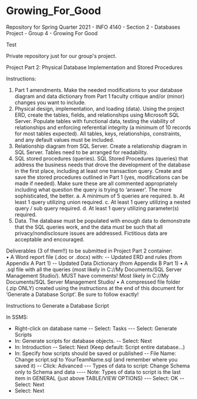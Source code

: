 # Growing_For_Good
Repository for Spring Quarter 2021 - INFO 4140 - Section 2 - Databases Project - Group 4 - Growing For Good

Test

Private repository just for our group's project.

Project Part 2: Physical Database Implementation and Stored Procedures 

Instructions:
1.	Part 1 amendments. Make the needed modifications to your database diagram and data dictionary from Part 1 faculty critique and/or (minor) changes you want to include.
2.	Physical design, implementation, and loading (data). Using the project ERD, create the tables, fields, and relationships using Microsoft SQL Server.  Populate tables with functional data, testing the viability of relationships and enforcing referential integrity (a minimum of 10 records for most tables expected). All tables, keys, relationships, constraints, and any default values must be included.
3.	Relationship diagram from SQL Server. Create a relationship diagram in SQL Server. Tables need to be arranged for readability.  
4.	SQL stored procedures (queries).  SQL Stored Procedures (queries) that address the business needs that drove the development of the database in the first place, including at least one transaction query. Create and save the stored procedures outlined in Part 1 (yes, modifications can be made if needed). Make sure these are all commented appropriately including what question the query is trying to ‘answer’. The more sophisticated, the better. 
a.	A minimum of 5 queries are required.
b.	At least 1 query utilizing union required.
c.	At least 1 query utilizing a nested query / sub query required.
d.	At least 1 query utilizing parameter(s) required.
5.	Data. The database must be populated with enough data to demonstrate that the SQL queries work, and the data must be such that all privacy/nondisclosure issues are addressed. Fictitious data are acceptable and encouraged.

Deliverables (3 of them!!) to be submitted in Project Part 2 container:  
•	A Word report file (.doc or .docx) with: 
  -- Updated ERD and rules (from Appendix A Part 1)
  -- Updated Data Dictionary (from Appendix B Part 1)
•	A .sql file with all the queries (most likely in C://My Documents/SQL Server Management Studio/). MUST have comments! Most likely in C://My Documents/SQL Server Management Studio/
•	A compressed file folder (.zip ONLY) created using the instructions at the end of this document for ‘Generate a Database Script’. Be sure to follow exactly! 


Instructions to Generate a Database Script 


In SSMS:
-	Right-click on database name
	  -- Select: Tasks
	    --- Select: Generate Scripts
- In: Generate scripts for database objects.
    -- Select: Next
- In: Introduction
    -- Select: Next  (Keep default: Script entire database...)
- In: Specify how scripts should be saved or published
    -- File Name:  Change script.sql to YourTeamName.sql (and remember where you saved it)
    -- Click: Advanced
      --- Types of data to script: Change Schema only to Schema and data
          ---- Note: Types of data to script is the last item in GENERAL (just above TABLE/VIEW                         OPTIONS)
      --- Select: OK
    -- Select: Next
-	Select: Next
